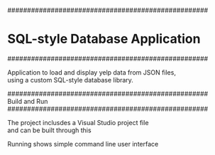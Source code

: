 ###################################################  
# SQL-style Database Application
###################################################  
  
Application to load and display yelp data from JSON files,  
using a custom SQL-style database library.  

###################################################  
Build and Run  
###################################################  
  
The project inclusdes a Visual Studio project file  
and can be built through this

Running shows simple command line user interface
